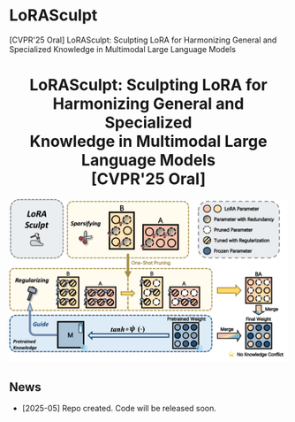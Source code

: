 # LoRASculpt
[CVPR'25 Oral] LoRASculpt: Sculpting LoRA for Harmonizing General and Specialized Knowledge in Multimodal Large Language Models


<h1 align="center">
  LoRASculpt: Sculpting LoRA for Harmonizing General and Specialized <br>
  Knowledge in Multimodal Large Language Models <br>
  [CVPR'25 Oral]
</h1>

<div align="center">
<img alt="method" src="images/LoRASculpt.png">
</div>


## News
* [2025-05] Repo created. Code will be released soon.

